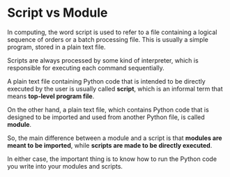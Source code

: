 # Script vs Module
In computing, the word script is used to refer to a file containing a logical sequence of orders or a batch processing file. This is 
usually a simple program, stored in a plain text file.

Scripts are always processed by some kind of interpreter, which is responsible for executing each command sequentially.

A plain text file containing Python code that is intended to be directly executed by the user is usually called **script**, which is an 
informal term that means **top-level program file**.

On the other hand, a plain text file, which contains Python code that is designed to be imported and used from another Python file, is 
called **module**.

So, the main difference between a module and a script is that **modules are meant to be imported**, while **scripts are made to be 
directly executed**.

In either case, the important thing is to know how to run the Python code you write into your modules and scripts.

